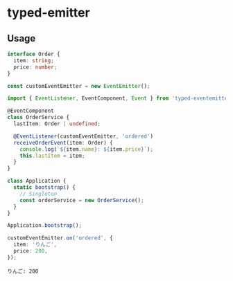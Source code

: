 # typed-emitter

## Usage

```typescript
interface Order {
  item: string;
  price: number;
}
```

```typescript
const customEventEmitter = new EventEmitter();
```

```typescript
import { EventListener, EventComponent, Event } from 'typed-eventemitter';

@EventComponent
class OrderService {
  lastItem: Order | undefined;

  @EventListener(customEventEmitter, 'ordered')
  receiveOrderEvent(item: Order) {
    console.log(`${item.name}: ${item.price}`);
    this.lastItem = item;
  }
}
```

```typescript
class Application {
  static bootstrap() {
    // Singleton
    const orderService = new OrderService();
  }
}

Application.bootstrap();

customEventEmitter.on('ordered', {
  item: 'りんご',
  price: 200,
});
```

```
りんご: 200
```

